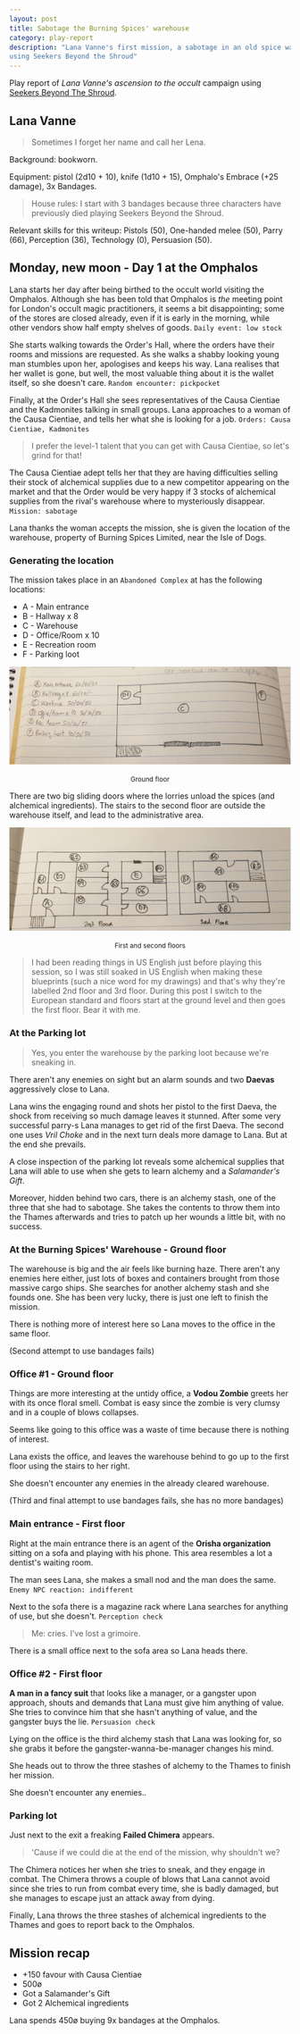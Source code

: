 ```yaml
---
layout: post
title: Sabotage the Burning Spices' warehouse
category: play-report
description: "Lana Vanne's first mission, a sabotage in an old spice warehouse,
using Seekers Beyond the Shroud"
---
```


Play report of *Lana Vanne's ascension to the occult* campaign using [Seekers
Beyond The Shroud](https://blackoathgames.com/seekers-beyond-the-shroud).

## Lana Vanne

> Sometimes I forget her name and call her Lena.

Background: bookworn.

Equipment: pistol (2d10 + 10), knife (1d10 + 15), Omphalo's Embrace (+25
damage), 3x Bandages.

> House rules: I start with 3 bandages because three characters have previously
> died playing Seekers Beyond the Shroud.

Relevant skills for this writeup: Pistols (50), One-handed melee (50), Parry
(66), Perception (36), Technology (0), Persuasion (50).

## Monday, new moon - Day 1 at the Omphalos

Lana starts her day after being birthed to the occult world visiting the
Omphalos. Although she has been told that Omphalos is *the* meeting point for
London's occult magic practitioners,  it seems a bit disappointing; some of the
stores are closed already, even if it is early in the morning, while other
vendors show half empty shelves of goods. ``Daily event: low stock``

She starts walking towards the Order's Hall, where the orders have their rooms
and missions are requested. As she walks a shabby looking young man stumbles
upon her, apologises and keeps his way. Lana realises that her wallet is gone,
but well, the most valuable thing about it is the wallet itself, so she doesn't
care. ``Random encounter: pickpocket``

Finally, at the Order's Hall she sees representatives of the Causa Cientiae
and the Kadmonites talking in small groups. Lana approaches to a woman of the
Causa Cientiae, and tells her what she is looking for a job. ``Orders:
Causa Cientiae, Kadmonites``
> I prefer the level-1 talent that you can get with Causa Cientiae, so let's
grind for that! 

The Causa Cientiae adept tells her that they are having difficulties selling
their stock of alchemical supplies due to a new competitor appearing on the
market and that the Order would be very happy if 3 stocks of alchemical
supplies from the rival's warehouse where to mysteriously
disappear. ```Mission: sabotage```

Lana thanks the woman accepts the mission, she is given the location of the
warehouse, property of Burning Spices Limited, near the Isle of Dogs.

### Generating the location

The mission takes place in an ``Abandoned Complex`` at has the following
locations:

* A - Main entrance
* B - Hallway x 8
* C - Warehouse
* D - Office/Room x 10
* E - Recreation room
* F - Parking loot

![](https://raw.githubusercontent.com/eeriespace/public-images/1fdbe5a32685f3eec21afd91561644e2e1fbcd86/20200225-play-report-burning-spices/map-burning-spices-limited.01.jpg)
<p align="center"><small>Ground floor</small></p>

There are two big sliding doors where the lorries unload the spices (and
alchemical ingredients). The stairs to the second floor are outside the
warehouse itself, and lead to the administrative area.

![](https://raw.githubusercontent.com/eeriespace/public-images/1fdbe5a32685f3eec21afd91561644e2e1fbcd86/20200225-play-report-burning-spices/map-burning-spices-limited-02.jpg)
<p align="center"><small>First and second floors</small></p>

> I had been reading things in US English just before playing this session, so
> I was still soaked in US English when making these blueprints (such a nice
> word for my drawings) and  that's why they're labelled 2nd floor and 3rd
> floor. During this post I switch to the European standard and floors start at
> the ground level and then goes the first floor. Bear it with me.

### At the Parking lot

> Yes, you enter the warehouse by the parking loot because we're sneaking in.

There aren't any enemies on sight but an alarm sounds and two **Daevas**
aggressively close to Lana.

Lana wins the engaging round and shots her pistol
to the first Daeva, the shock from receiving so much damage leaves it
stunned. After some very successful parry-s Lana manages to get rid of the
first Daeva. The second one uses *Vril Choke* and in the next turn deals more
damage to Lana. But at the end she prevails.

A close inspection of the parking lot reveals some alchemical supplies
that Lana will able to use when she gets to learn alchemy and a *Salamander's
Gift*.

Moreover, hidden behind two cars, there is an alchemy stash, one of the three
that she had to sabotage. She takes the contents to throw them into the Thames
afterwards and tries to patch up her wounds a little bit, with no success.

### At the Burning Spices' Warehouse - Ground floor

The warehouse is big and the air feels like burning haze. There aren't any
enemies here either, just lots of boxes and containers brought from those
massive cargo ships. She searches for another alchemy stash and she founds
one. She has been very lucky, there is just one left to finish the mission.

There is nothing more of interest here so Lana moves to the office in the same
floor.

(Second attempt to use bandages fails)

### Office #1 - Ground floor

Things are more interesting at the untidy office, a **Vodou Zombie** greets
her with its once floral smell. Combat is easy since the zombie is very clumsy
and in a couple of blows collapses.

Seems like going to this office was a waste of time because there is nothing of
interest.

Lana exists the office, and leaves the warehouse behind to go up to the first
floor using the stairs to her right.

She doesn't encounter any enemies in the already cleared warehouse.

(Third and final attempt to use bandages fails, she has no more bandages)

### Main entrance - First floor

Right at the main entrance there is an agent of the **Orisha organization**
sitting on a sofa and playing with his phone. This area resembles a lot a
dentist's waiting room. 

The man sees Lana, she makes a small nod and the man does the same. ``Enemy NPC
reaction: indifferent``

Next to the sofa there is a magazine rack where Lana searches for anything of
use, but she doesn't. ``Perception check``
> Me: cries. I've lost a grimoire.

There is a small office next to the sofa area so Lana heads there.

### Office #2 - First floor

**A man in a fancy suit** that looks like a manager, or a gangster upon
approach, shouts and demands that Lana must give him anything of value. She
tries to convince him that she hasn't anything of value, and the gangster buys
the lie. ``Persuasion check``

Lying on the office is the third alchemy stash that Lana was looking for, so
she grabs it before the gangster-wanna-be-manager changes his mind.

She heads out to throw the three stashes of alchemy to the Thames to finish her
mission.

She doesn't encounter any enemies..

### Parking lot

Just next to the exit a freaking **Failed Chimera** appears.

> 'Cause if we could die at the end of the mission, why shouldn't we?

The Chimera notices her when she tries to sneak, and they engage in
combat. The Chimera throws a couple of blows that Lana cannot avoid since she
tries to run from combat every time, she is badly damaged, but she manages to
escape just an attack away from dying.

Finally, Lana throws the three stashes of alchemical ingredients to the Thames
and goes to report back to the Omphalos.

## Mission recap

* +150 favour with Causa Cientiae
* 500ø
* Got a Salamander's Gift
* Got 2 Alchemical ingredients

Lana spends 450ø buying 9x bandages at the Omphalos.
